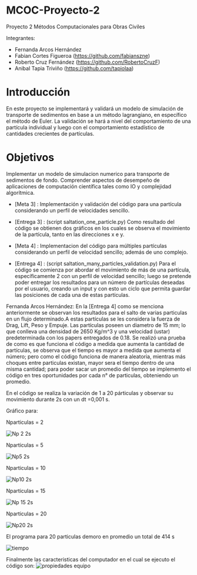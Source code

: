 # MCOC-Proyecto-2
Proyecto 2 Métodos Computacionales para Obras Civiles

Integrantes:

- Fernanda Arcos Hernández
- Fabian Cortes Figueroa (https://github.com/fabianszne)
- Roberto Cruz Fernández (https://github.com/RobertoCruzF)
- Anibal Tapia Triviño   (https://github.com/tapiolaa)

# Introducción
En este proyecto se implementará y validará un modelo de simulación de transporte de sedimentos en base a un método lagrangiano, en específico el método de Euler. 
La validación se hará a nivel del comportamiento de una partícula individual y luego con el comportamiento estadístico de cantidades
crecientes de partículas.

# Objetivos
Implementar un modelo de simulacion numerico para transporte de sedimentos de fondo. Comprender aspectos de desempeño de aplicaciones de computación científica tales como IO y complejidad algorítmica.

- [Meta 3] : Implementación y validación del código para una partícula considerando un perfil de velocidades sencillo.
- [Entrega 3] : (script saltation_one_particle.py) Como resultado del código se obtienen dos gráficos en los cuales se observa el movimiento de la partícula, tanto en las direcciones x e y.

- [Meta 4] : Implementacion del código para múltiples partículas considerando un perfil de velocidad sencillo; además de uno complejo.
- [Entrega 4] : (script saltation_many_particles_validation.py) Para el código se comienza por abordar el movimiento de más de una partícula, específicamente 2 con un perfil de velocidad sencillo; luego se pretende poder entregar los resultados para un número de partículas deseadas por el usuario, creando un input y con esto un ciclo que permita guardar las posiciones de cada una de estas partículas.

Fernanda Arcos Hernández:
En la [Entrega 4] como se menciona anteriormente se observan los resultados para el salto de varias particulas en un flujo determinado.A estas partículas se les considera la fuerza de Drag, Lift, Peso y Empuje. Las partículas poseen un diametro de 15 mm; lo que conlleva una densidad de 2650 Kg/m^3 y una velocidad (ustar) predeterminada con los papers entregados de 0.18. 
Se realizó una prueba de como es que funciona el código a medida que aumenta la cantidad de partículas, se observa que el tiempo es mayor a medida que aumenta el número; pero como el código funciona de manera aleatoria, mientras más choques entre particulas existan, mayor sera el tiempo dentro de una misma cantidad; para poder sacar un promedio del tiempo se implemento el código en tres oportunidades por cada n° de particulas, obteniendo un promedio.

En el código se realiza la variación de 1 a 20 párticulas y observar su movimiento durante 2s con un dt =0,001 s.

Gráfico para:

Nparticulas = 2

![Np 2 2s](https://user-images.githubusercontent.com/53495949/66692300-7895fb00-ec73-11e9-88de-44fb537f63e0.JPG)

Nparticulas = 5

![Np5 2s](https://user-images.githubusercontent.com/53495949/66691821-6b770d00-ec6f-11e9-8cc5-5a13a24c4a92.JPG)

Nparticulas = 10 

![Np10 2s](https://user-images.githubusercontent.com/53495949/66691826-7af65600-ec6f-11e9-8653-ed793aa2ff7c.JPG)

Nparticulas = 15

![Np 15 2s](https://user-images.githubusercontent.com/53495949/66691839-8c3f6280-ec6f-11e9-9624-425acd97aa6f.JPG)

Nparticulas = 20


![Np20 2s](https://user-images.githubusercontent.com/53495949/66692314-8c416180-ec73-11e9-9b45-69c4ed135a57.JPG)


El programa para 20 particulas demoro en promedio un total de 414 s

![tiempo](https://user-images.githubusercontent.com/53495949/66692324-b2ff9800-ec73-11e9-8970-d703b92f7979.JPG)

Finalmente las caracteristicas del computador en el cual se ejecuto el código son:
![propiedades equipo](https://user-images.githubusercontent.com/53495949/66691856-bc870100-ec6f-11e9-98ea-c0e38c436041.JPG)
